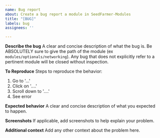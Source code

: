```yaml
---
name: Bug report
about: Create a bug report a module in SeedFarmer-Modules
title: "[BUG]"
labels: bug
assignees: ''

---
```


**Describe the bug**
A clear and concise description of what the bug is.  Be ABSOLUTELY sure to give the path of the module (ex `modules/optionals/networking`).
Any bug that does not explicitly refer to a pertinent module will be closed without inspection.

**To Reproduce**
Steps to reproduce the behavior:
1. Go to '...'
2. Click on '....'
3. Scroll down to '....'
4. See error

**Expected behavior**
A clear and concise description of what you expected to happen.

**Screenshots**
If applicable, add screenshots to help explain your problem.

**Additional context**
Add any other context about the problem here.
